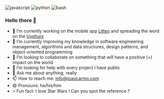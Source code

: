 ![javascript][javascriptbadge]
![python][pythonbadge]
![bash][bashbadge]

### Hello there 👋

- 🔭 I’m currently working on the mobile app [Litten][littenwebpage] and spreading the word on the [Uyghurs][uyghurswebpage]
- 🌱 I’m currently improving my knowledge in software engineering management, algorithms and data structures, design patterns, and object-oriented programming
- 👯 I’m looking to collaborate on something that will have a positive (+) impact on the world
- 🤔 I’m looking for help with every project I have public
- 💬 Ask me about anything, really
- 📫 How to reach me: [info@joaocarmo.com][myemail]
- 😄 Pronouns: he/his/him
- ⚡ Fun fact: I love Star Wars ! Can you spot the reference ?

<!-- References -->
[littenwebpage]: https://litten.app
[uyghurswebpage]: https://freetheuyghurs.com
[myemail]: mailto:info@joaocarmo.com
[javascriptbadge]: https://img.shields.io/badge/javascript-%E2%9D%A4-yellow
[pythonbadge]: https://img.shields.io/badge/python-%F0%9F%94%A5-blue
[bashbadge]: https://img.shields.io/badge/bash-%E2%9C%A8-green
